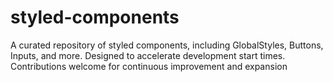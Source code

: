 # styled-components
A curated repository of styled components, including GlobalStyles, Buttons, Inputs, and more. Designed to accelerate development start times. Contributions welcome for continuous improvement and expansion
